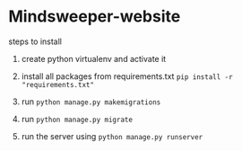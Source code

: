 # Mindsweeper-website

steps to install

1. create python virtualenv and activate it
2. install all packages from requirements.txt
  ```pip install -r "requirements.txt"```
3. run
  ```python manage.py makemigrations```

4. run ```python manage.py migrate```
5. run the server using
  ```python manage.py runserver ```
